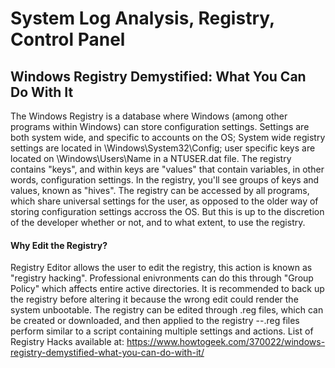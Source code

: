 # System Log Analysis, Registry, Control Panel
## Windows Registry Demystified: What You Can Do With It
The Windows Registry is a database where Windows (among other programs within Windows) can store configuration settings. 
Settings are both system wide, and specific to accounts on the OS; System wide registry settings are located in \Windows\System32\Config; user specific keys are located on \Windows\Users\Name in a NTUSER.dat file. 
The registry contains "keys", and within keys are "values" that contain variables, in other words, configuration settings. In the registry, you'll see groups of keys and values, known as "hives".
The registry can be accessed by all programs, which share universal settings for the user, as opposed to the older way of storing configuration settings accross the OS. But this is up to the discretion of the developer whether or not, and to what extent, to use the registry. 
#### Why Edit the Registry?
Registry Editor allows the user to edit the registry, this action is known as "registry hacking". Professional enivronments can do this through "Group Policy" which affects entire active directories. It is recommended to back up the registry before altering it because the wrong edit could render the system unbootable. The registry can be edited through .reg files, which can be created or downloaded, and then applied to the registry --.reg files perform similar to a script containing multiple settings and actions. List of Registry Hacks available at: https://www.howtogeek.com/370022/windows-registry-demystified-what-you-can-do-with-it/

